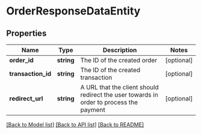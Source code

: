 # OrderResponseDataEntity

## Properties
Name | Type | Description | Notes
------------ | ------------- | ------------- | -------------
**order_id** | **string** | The ID of the created order | [optional] 
**transaction_id** | **string** | The ID of the created transaction | [optional] 
**redirect_url** | **string** | A URL that the client should redirect the user towards in order to process the payment | [optional] 

[[Back to Model list]](../README.md#documentation-for-models) [[Back to API list]](../README.md#documentation-for-api-endpoints) [[Back to README]](../README.md)


